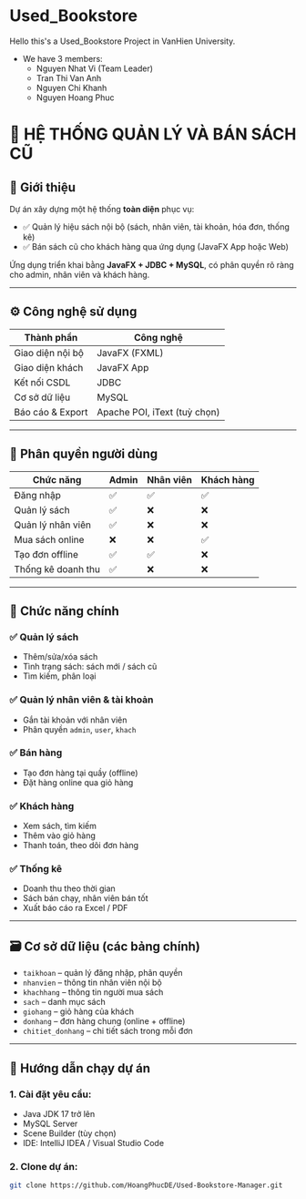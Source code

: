 # Used_Bookstore
Hello this's a Used_Bookstore Project in VanHien University. 
- We have 3 members:
    + Nguyen Nhat Vi (Team Leader)
    + Tran Thi Van Anh
    + Nguyen Chi Khanh
    + Nguyen Hoang Phuc

# 📘 HỆ THỐNG QUẢN LÝ VÀ BÁN SÁCH CŨ

## 🎯 Giới thiệu

Dự án xây dựng một hệ thống **toàn diện** phục vụ:
- ✅ Quản lý hiệu sách nội bộ (sách, nhân viên, tài khoản, hóa đơn, thống kê)
- ✅ Bán sách cũ cho khách hàng qua ứng dụng (JavaFX App hoặc Web)

Ứng dụng triển khai bằng **JavaFX + JDBC + MySQL**, có phân quyền rõ ràng cho admin, nhân viên và khách hàng.

---

## ⚙️ Công nghệ sử dụng

| Thành phần         | Công nghệ                    |
|--------------------|------------------------------|
| Giao diện nội bộ   | JavaFX (FXML)                |
| Giao diện khách    | JavaFX App                   |
| Kết nối CSDL       | JDBC                         |
| Cơ sở dữ liệu      | MySQL                        |
| Báo cáo & Export   | Apache POI, iText (tuỳ chọn) |

---

## 👥 Phân quyền người dùng

| Chức năng              | Admin | Nhân viên | Khách hàng |
|------------------------|-------|-----------|------------|
| Đăng nhập              | ✅    | ✅        | ✅         |
| Quản lý sách           | ✅    | ❌        | ❌         |
| Quản lý nhân viên      | ✅    | ❌        | ❌         |
| Mua sách online        | ❌    | ❌        | ✅         |
| Tạo đơn offline        | ✅    | ✅        | ❌         |
| Thống kê doanh thu     | ✅    | ❌        | ❌         |

---

## 🧩 Chức năng chính

### ✅ Quản lý sách
- Thêm/sửa/xóa sách
- Tình trạng sách: sách mới / sách cũ
- Tìm kiếm, phân loại

### ✅ Quản lý nhân viên & tài khoản
- Gắn tài khoản với nhân viên
- Phân quyền `admin`, `user`, `khach`

### ✅ Bán hàng
- Tạo đơn hàng tại quầy (offline)
- Đặt hàng online qua giỏ hàng

### ✅ Khách hàng
- Xem sách, tìm kiếm
- Thêm vào giỏ hàng
- Thanh toán, theo dõi đơn hàng

### ✅ Thống kê
- Doanh thu theo thời gian
- Sách bán chạy, nhân viên bán tốt
- Xuất báo cáo ra Excel / PDF

---

## 🗃️ Cơ sở dữ liệu (các bảng chính)

- `taikhoan` – quản lý đăng nhập, phân quyền
- `nhanvien` – thông tin nhân viên nội bộ
- `khachhang` – thông tin người mua sách
- `sach` – danh mục sách
- `giohang` – giỏ hàng của khách
- `donhang` – đơn hàng chung (online + offline)
- `chitiet_donhang` – chi tiết sách trong mỗi đơn

---

## 🚀 Hướng dẫn chạy dự án

### 1. Cài đặt yêu cầu:
- Java JDK 17 trở lên
- MySQL Server
- Scene Builder (tùy chọn)
- IDE: IntelliJ IDEA / Visual Studio Code

### 2. Clone dự án:
```bash
git clone https://github.com/HoangPhucDE/Used-Bookstore-Manager.git
